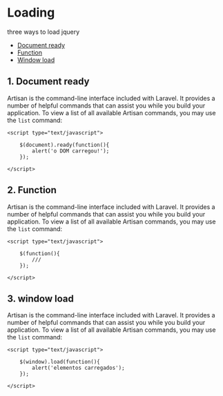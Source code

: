 
# Loading

three ways to load jquery

- [Document ready](#document-ready)
- [Function](#function)
- [Window load](#window-load)


<a name="document-ready"></a>
## 1. Document ready

Artisan is the command-line interface included with Laravel. It provides a number of helpful commands that can assist you while you build your application. To view a list of all available Artisan commands, you may use the `list` command:

    <script type="text/javascript">

        $(document).ready(function(){
            alert('o DOM carregou!');
        });

    </script>

<a name="function"></a>
## 2. Function

Artisan is the command-line interface included with Laravel. It provides a number of helpful commands that can assist you while you build your application. To view a list of all available Artisan commands, you may use the `list` command:

    <script type="text/javascript">
        
        $(function(){
            ///
        });
        
    </script>

<a name="window-load"></a>
## 3. window load

Artisan is the command-line interface included with Laravel. It provides a number of helpful commands that can assist you while you build your application. To view a list of all available Artisan commands, you may use the `list` command:

    <script type="text/javascript">
        
        $(window).load(function(){
            alert('elementos carregados');  
        });

    </script>